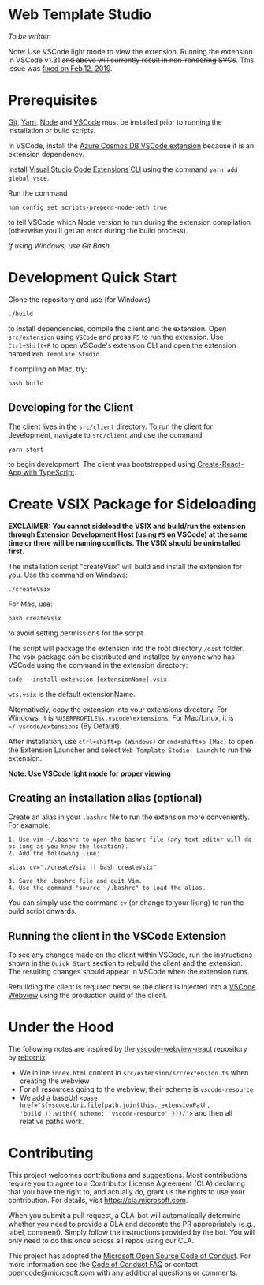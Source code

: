 # Web Template Studio
*To be written*

Note: Use VSCode light mode to view the extension. Running the extension in VSCode v1.31 ~~and above will currently result in non-rendering SVGs~~. This issue was [fixed on Feb.12, 2019](https://github.com/Microsoft/vscode/issues/68033).

# Prerequisites
[Git](https://git-scm.com/downloads), [Yarn](https://yarnpkg.com/en/docs/install#mac-stable), [Node](https://nodejs.org/en/download/) and [VSCode](https://code.visualstudio.com/updates/v1_31) must be installed prior to running the installation or build scripts.

In VSCode, install the [Azure Cosmos DB VSCode extension](https://marketplace.visualstudio.com/items?itemName=ms-azuretools.vscode-cosmosdb) because it is an extension dependency.

Install [Visual Studio Code Extensions CLI](https://code.visualstudio.com/api/working-with-extensions/publishing-extension#vsce) using the command `yarn add global vsce`.

Run the command 
```
npm config set scripts-prepend-node-path true
```
to tell VSCode which Node version to run during the extension compilation (otherwise you'll get an error during the build process).

*If using Windows, use Git Bash*.

# Development Quick Start
Clone the repository and use (for Windows)
```
./build
```
to install dependencies, compile the client and the extension. Open `src/extension` using `VSCode` and press `F5` to run the extension. Use `Ctrl+Shift+P` to open VSCode's extension CLI and open the extension named `Web Template Studio`.

if compiling on Mac, try:
```
bash build
```

## Developing for the Client
The client lives in the `src/client` directory. To run the client for development, navigate to `src/client` and use the command
```
yarn start
```
to begin development. The client was bootstrapped using [Create-React-App with TypeScript](https://facebook.github.io/create-react-app/docs/adding-typescript).

# Create VSIX Package for Sideloading

**EXCLAIMER: You cannot sideload the VSIX and build/run the extension through Extension Development Host (using `F5` on VSCode) at the same time or there will be naming conflicts. The VSIX should be uninstalled first.**

The installation script "createVsix" will build and install the extension for you. Use the command on Windows:
```
./createVsix
```
For Mac, use:
```
bash createVsix
```
to avoid setting permissions for the script.

The script will package the extension into the root directory `/dist` folder. The vsix package can be distributed and installed by anyone who has VSCode using the command in the extension directory:
```
code --install-extension [extensionName].vsix
```
`wts.vsix` is the default extensionName.

Alternatively, copy the extension into your extensions directory. For Windows, it is `%USERPROFILE%\.vscode\extensions`. For Mac/Linux, it is  `~/.vscode/extensions` (By Default). 

After installation, use `ctrl+shift+p (Windows)` or `cmd+shift+p (Mac)` to open the Extension Launcher and select `Web Template Studio: Launch` to run the extension.

**Note: Use VSCode light mode for proper viewing**

## Creating an installation alias (optional)
Create an alias in your `.bashrc` file to run the extension more conveniently. For example:

```
1. Use vim ~/.bashrc to open the bashrc file (any text editor will do as long as you know the location).
2. Add the following line:

alias cv="./createVsix || bash createVsix"

3. Save the .bashrc file and quit Vim.
4. Use the command "source ~/.bashrc" to load the alias.
```

You can simply use the command `cv` (or change to your liking) to run the build script onwards.

## Running the client in the VSCode Extension



To see any changes made on the client within VSCode, run the instructions shown in the `Quick Start` section to rebuild the client and the extension. The resulting changes should appear in VSCode when the extension runs.

Rebuilding the client is required because the client is injected into a [VSCode Webview](https://code.visualstudio.com/api/extension-guides/webview) using the production build of the client.

# Under the Hood
The following notes are inspired by the [vscode-webview-react](https://github.com/rebornix/vscode-webview-react) repository by [rebornix](https://github.com/rebornix):

- We inline `index.html` content in `src/extension/src/extension.ts` when creating the webview
- For all resources going to the webview, their scheme is `vscode-resource`
- We add a baseUrl `<base href="${vscode.Uri.file(path.join(this._extensionPath, 'build')).with({ scheme: 'vscode-resource' })}/">` and then all relative paths work.

# Contributing

This project welcomes contributions and suggestions.  Most contributions require you to agree to a
Contributor License Agreement (CLA) declaring that you have the right to, and actually do, grant us
the rights to use your contribution. For details, visit https://cla.microsoft.com.

When you submit a pull request, a CLA-bot will automatically determine whether you need to provide
a CLA and decorate the PR appropriately (e.g., label, comment). Simply follow the instructions
provided by the bot. You will only need to do this once across all repos using our CLA.

This project has adopted the [Microsoft Open Source Code of Conduct](https://opensource.microsoft.com/codeofconduct/).
For more information see the [Code of Conduct FAQ](https://opensource.microsoft.com/codeofconduct/faq/) or
contact [opencode@microsoft.com](mailto:opencode@microsoft.com) with any additional questions or comments.
